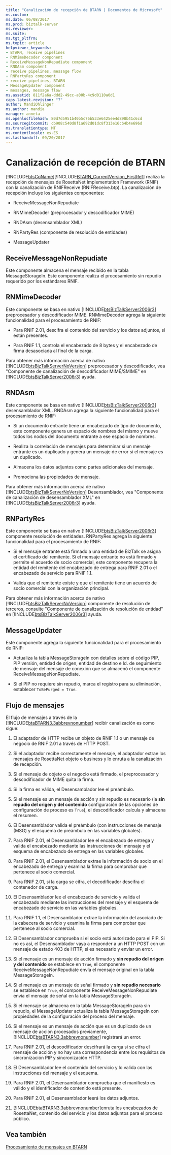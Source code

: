 ```yaml
---
title: "Canalización de recepción de BTARN | Documentos de Microsoft"
ms.custom: 
ms.date: 06/08/2017
ms.prod: biztalk-server
ms.reviewer: 
ms.suite: 
ms.tgt_pltfrm: 
ms.topic: article
helpviewer_keywords:
- BTARN, receive pipelines
- RNMimeDecoder component
- ReceiveMessageNonRepudiate component
- RNDAsm component
- receive pipelines, message flow
- RNPartyRes component
- receive pipelines, BTARN
- MessageUpdater component
- messages, message flow
ms.assetid: 811f2a6a-ddd2-49cc-a00b-4c9d0110a0d1
caps.latest.revision: "7"
author: MandiOhlinger
ms.author: mandia
manager: anneta
ms.openlocfilehash: 80d7d5951b40b5c76b533e6425ee4d898b41c6cd
ms.sourcegitcommit: cb908c540d8f1a692d01dc8f313e16cb4b4e696d
ms.translationtype: MT
ms.contentlocale: es-ES
ms.lasthandoff: 09/20/2017
---
```

# <a name="btarn-receive-pipeline"></a>Canalización de recepción de BTARN
[!INCLUDE[btsCoName](../../includes/btsconame-md.md)][!INCLUDE[BTARN_CurrentVersion_FirstRef](../../includes/btarn-currentversion-firstref-md.md)] realiza la recepción de mensajes de RosettaNet Implementation Framework (RNIF) con la canalización de RNIFReceive (RNIFReceive.btp). La canalización de recepción incluye los siguientes componentes:  
  
-   ReceiveMessageNonRepudiate  
  
-   RNMimeDecoder (preprocesador y descodificador MIME)  
  
-   RNDAsm (desensamblador XML)  
  
-   RNPartyRes (componente de resolución de entidades)  
  
-   MessageUpdater  
  
## <a name="receivemessagenonrepudiate"></a>ReceiveMessageNonRepudiate  
 Este componente almacena el mensaje recibido en la tabla MessageStorageIn. Este componente realiza el procesamiento sin repudio requerido por los estándares RNIF.  
  
## <a name="rnmimedecoder"></a>RNMimeDecoder  
 Este componente se basa en nativo [!INCLUDE[btsBizTalkServer2006r3](../../includes/btsbiztalkserver2006r3-md.md)] preprocesador y descodificador MIME. RNMimeDecoder agrega la siguiente funcionalidad para el procesamiento de RNIF:  
  
-   Para RNIF 2.01, descifra el contenido del servicio y los datos adjuntos, si están presentes.  
  
-   Para RNIF 1.1, controla el encabezado de 8 bytes y el encabezado de firma desasociada al final de la carga.  
  
 Para obtener más información acerca de nativo [!INCLUDE[btsBizTalkServerNoVersion](../../includes/btsbiztalkservernoversion-md.md)] preprocesador y descodificador, vea "Componente de canalización de descodificador MIME/SMIME" en [!INCLUDE[btsBizTalkServer2006r3](../../includes/btsbiztalkserver2006r3-md.md)] ayuda.  
  
## <a name="rndasm"></a>RNDAsm  
 Este componente se basa en nativo [!INCLUDE[btsBizTalkServer2006r3](../../includes/btsbiztalkserver2006r3-md.md)] desensamblador XML. RNDAsm agrega la siguiente funcionalidad para el procesamiento de RNIF:  
  
-   Si un documento entrante tiene un encabezado de tipo de documento, este componente genera un espacio de nombres del mismo y mueve todos los nodos del documento entrante a ese espacio de nombres.  
  
-   Realiza la correlación de mensajes para determinar si un mensaje entrante es un duplicado y genera un mensaje de error si el mensaje es un duplicado.  
  
-   Almacena los datos adjuntos como partes adicionales del mensaje.  
  
-   Promociona las propiedades de mensaje.  
  
 Para obtener más información acerca de nativo [!INCLUDE[btsBizTalkServerNoVersion](../../includes/btsbiztalkservernoversion-md.md)] Desensamblador, vea "Componente de canalización de desensamblador XML" en [!INCLUDE[btsBizTalkServer2006r3](../../includes/btsbiztalkserver2006r3-md.md)] ayuda.  
  
## <a name="rnpartyres"></a>RNPartyRes  
 Este componente se basa en nativo [!INCLUDE[btsBizTalkServer2006r3](../../includes/btsbiztalkserver2006r3-md.md)] componente resolución de entidades. RNPartyRes agrega la siguiente funcionalidad para el procesamiento de RNIF:  
  
-   Si el mensaje entrante está firmado a una entidad de BizTalk se asigna el certificado del remitente. Si el mensaje entrante no está firmado y permite el acuerdo de socio comercial, este componente recupera la entidad del remitente del encabezado de entrega para RNIF 2.01 o el encabezado de servicio para RNIF 1.1.  
  
-   Valida que el remitente existe y que el remitente tiene un acuerdo de socio comercial con la organización principal.  
  
 Para obtener más información acerca de nativo [!INCLUDE[btsBizTalkServerNoVersion](../../includes/btsbiztalkservernoversion-md.md)] componente de resolución de terceros, consulte "Componente de canalización de resolución de entidad" en [!INCLUDE[btsBizTalkServer2006r3](../../includes/btsbiztalkserver2006r3-md.md)] ayuda.  
  
## <a name="messageupdater"></a>MessageUpdater  
 Este componente agrega la siguiente funcionalidad para el procesamiento de RNIF:  
  
-   Actualiza la tabla MessageStorageIn con detalles sobre el código PIP, PIP versión, entidad de origen, entidad de destino e Id. de seguimiento de mensaje del mensaje de conexión que se almacenó el componente ReceiveMessageNonRepudiate.  
  
-   Si el PIP no requiere sin repudio, marca el registro para su eliminación, establecer `ToBePurged = True`.  
  
## <a name="message-flow"></a>Flujo de mensajes  
 El flujo de mensajes a través de la [!INCLUDE[btaBTARN3.3abbrevnonumber](../../includes/btabtarn3-3abbrevnonumber-md.md)] recibir canalización es como sigue:  
  
1.  El adaptador de HTTP recibe un objeto de RNIF 1.1 o un mensaje de negocio de RNIF 2.01 a través de HTTP POST.  
  
2.  Si el adaptador recibe correctamente el mensaje, el adaptador extrae los mensajes de RosettaNet objeto o business y lo enruta a la canalización de recepción.  
  
3.  Si el mensaje de objeto o el negocio está firmado, el preprocesador y descodificador de MIME quita la firma.  
  
4.  Si la firma es válida, el Desensamblador lee el preámbulo.  
  
5.  Si el mensaje es un mensaje de acción y sin repudio es necesario (la **sin repudio del origen y del contenido** configuración de las opciones de configuración de proceso es `True`), el descodificador calcula y almacena el resumen.  
  
6.  El Desensamblador valida el preámbulo (con instrucciones de mensaje (MSG) y el esquema de preámbulo en las variables globales).  
  
7.  Para RNIF 2.01, el Desensamblador lee el encabezado de entrega y valida el encabezado mediante las instrucciones del mensaje y el esquema de encabezado de entrega en las variables globales.  
  
8.  Para RNIF 2.01, el Desensamblador extrae la información de socio en el encabezado de entrega y examina la firma para comprobar que pertenece al socio comercial.  
  
9. Para RNIF 2.01, si la carga se cifra, el decodificador descifra el contenedor de carga.  
  
10. El Desensamblador lee el encabezado de servicio y valida el encabezado mediante las instrucciones del mensaje y el esquema de encabezado de servicio en las variables globales.  
  
11. Para RNIF 1.1, el Desensamblador extrae la información del asociado de la cabecera de servicio y examina la firma para comprobar que pertenece al socio comercial.  
  
12. El Desensamblador comprueba si el socio está autorizado para el PIP. Si no es así, el Desensamblador vaya a responder a un HTTP POST con un mensaje de estado 403 de HTTP, si es necesario y enviar un error.  
  
13. Si el mensaje es un mensaje de acción firmado y **sin repudio del origen y del contenido** se establece en `True`, el componente ReceiveMessageNonRepudiate envía el mensaje original en la tabla MessageStorageIn.  
  
14. Si el mensaje es un mensaje de señal firmado y **sin repudio necesario** se establece en `True`, el componente ReceiveMessageNonRepudiate envía el mensaje de señal en la tabla MessageStorageIn.  
  
15. Si el mensaje se almacena en la tabla MessageStorageIn para sin repudio, el MessageUpdater actualiza la tabla MessageStorageIn con propiedades de la configuración del proceso del mensaje.  
  
16. Si el mensaje es un mensaje de acción que es un duplicado de un mensaje de acción procesados previamente, [!INCLUDE[btaBTARN3.3abbrevnonumber](../../includes/btabtarn3-3abbrevnonumber-md.md)] registrará un error.  
  
17. Para RNIF 2.01, el descodificador descifrará la carga si se cifra el mensaje de acción y no hay una correspondencia entre los requisitos de sincronización PIP y sincronización HTTP.  
  
18. El Desensamblador lee el contenido del servicio y lo valida con las instrucciones del mensaje y el esquema.  
  
19. Para RNIF 2.01, el Desensamblador comprueba que el manifiesto es válido y el identificador de contenido está presente.  
  
20. Para RNIF 2.01, el Desensamblador leerá los datos adjuntos.  
  
21. [!INCLUDE[btaBTARN3.3abbrevnonumber](../../includes/btabtarn3-3abbrevnonumber-md.md)]enruta los encabezados de RosettaNet, contenido del servicio y los datos adjuntos para el proceso público.  
  
## <a name="see-also"></a>Vea también  
 [Procesamiento de mensajes en BTARN](../../adapters-and-accelerators/accelerator-rosettanet/message-processing-in-btarn.md)